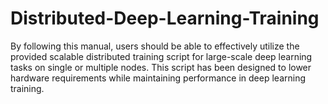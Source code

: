 # Distributed-Deep-Learning-Training
By following this manual, users should be able to effectively utilize the provided scalable distributed training script for large-scale deep learning tasks on single or multiple nodes. This script has been designed to lower hardware requirements while maintaining performance in deep learning training. 
